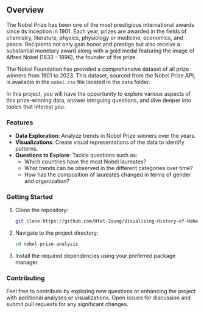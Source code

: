 ## Overview

The Nobel Prize has been one of the most prestigious international awards since its inception in 1901. Each year, prizes are awarded in the fields of chemistry, literature, physics, physiology or medicine, economics, and peace. Recipients not only gain honor and prestige but also receive a substantial monetary award along with a gold medal featuring the image of Alfred Nobel (1833 - 1896), the founder of the prize.

The Nobel Foundation has provided a comprehensive dataset of all prize winners from 1901 to 2023. This dataset, sourced from the Nobel Prize API, is available in the `nobel.csv` file located in the `data` folder.

In this project, you will have the opportunity to explore various aspects of this prize-winning data, answer intriguing questions, and dive deeper into topics that interest you.

### Features

- **Data Exploration**: Analyze trends in Nobel Prize winners over the years.
- **Visualizations**: Create visual representations of the data to identify patterns.
- **Questions to Explore**: Tackle questions such as:
  - Which countries have the most Nobel laureates?
  - What trends can be observed in the different categories over time?
  - How has the composition of laureates changed in terms of gender and organization?

### Getting Started

1. Clone the repository:
   ```bash
   git clone https://github.com/Htet-2aung/Visualizing-History-of-Nobel-Prize-Winners.git
   ```
2. Navigate to the project directory:
   ```bash
   cd nobel-prize-analysis
   ```
3. Install the required dependencies using your preferred package manager.

### Contributing

Feel free to contribute by exploring new questions or enhancing the project with additional analyses or visualizations. Open issues for discussion and submit pull requests for any significant changes.

